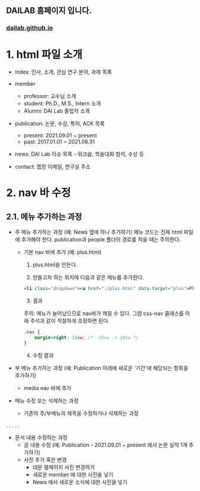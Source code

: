 ## DAILAB 홈페이지 입니다.

### [dailab.github.io](https://bytecell.github.io/dailab.github.io/)

# 1. html 파일 소개
* index: 인사, 소개, 관심 연구 분야, 과제 목록

* member

    * professor: 교수님 소개
    * student: Ph.D., M.S., Intern 소개
    * Alumni: DAI Lab 졸업자 소개

* publication: 논문, 수상, 특허, ACK 목록

    * present: 2021.09.01 ~ present
    * past: 2017.01.01 ~ 2021.08.31

* news: DAI Lab 이슈 목록 - 워크숍, 학술대회 참석, 수상 등

* contact: 랩장 이메일, 연구실 주소


# 2. nav 바 수정 

## 2.1. 메뉴 추가하는 과정
* 주 메뉴 추가하는 과정 (예: News 옆에 하나 추가하기)
    메뉴 코드는 전체 html 파일에 추가해야 한다. publication과 people 폴더의 경로를 적을 때는 주의한다.
  * 기본 nav 바에 추가 (예: plus.html)
    1. plus.html을 만든다.

    2. 만들고자 하는 위치에 다음과 같은 메뉴를 추가한다.
    ``` html
    <li class="dropdown"><a href="./plus.html" data-target="plus">Plus</a></li>
    ```
    3. 결과


    주의: 메뉴가 늘어났으므로 nav바가 깨질 수 있다. 그럼 css-nav 클래스를 아래 주석과 같이 적절하게 조정하면 된다.

    ``` css
    .nav {
        margin-right: 15vw; /*  15vw -> 10vw */
    }
    ```

    4. 수정 결과

* 부 메뉴 추가하는 과정 (예: Publication 아래에 새로운 '기간'에 해당되는 항목을 추가하기)
  * media nav 바에 추가


* 메뉴 수정 또는 삭제하는 과정
  * 기존의 주/부메뉴의 제목을 수정하거나 삭제하는 과정

.
.
.
.
.

* 문서 내용 수정하는 과정
  * 글 내용 수정 (예: Publication - 2021.09.01 ~ present 에서 논문 실적 1개 추가하기)
  * 사진 추가 혹은 변경
    * 대문 웹페이지 사진 변경하기
    * 새로운 member 에 대한 사진을 넣기
    * News 에서 새로운 소식에 대한 사진을 넣기